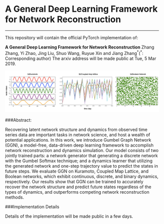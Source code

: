 # A General Deep Learning Framework for Network Reconstruction
<hr/>

This repository will contain the official PyTorch implementation of:


**A General Deep Learning Framework for Network Reconstruction**
Zhang Zhang, Yi Zhao, Jing Liu, Shuo Wang, Ruyue Xin and Jiang Zhang<sup>\*</sup>(<sup>\*</sup>: Corresponding author)
The arxiv address will be made public at Tue, 5 Mar 2019.

<img src="./img/threekindofsys.png" width="800px" alt="">

<br/>

###Abstract: 

Recovering latent network structure and dynamics from observed time series data are important tasks in network science, and host a wealth of potential applications. In this work, we introduce Gumbel Graph Network (GGN), a model-free, data-driven deep learning framework to accomplish network reconstruction and dynamics simulation. Our model consists of two jointly trained parts: a network generator that generating a discrete network with the Gumbel Softmax technique; and a dynamics learner that utilizing the generated network and one-step trajectory value to predict the states in future steps. We evaluate GGN on Kuramoto, Coupled Map Lattice, and Boolean networks, which exhibit continuous, discrete, and binary dynamics, respectively. Our results show that GGN can be trained to accurately recover the network structure and predict future states regardless of the types of dynamics, and outperforms competing network reconstruction methods.

###Implementation Details

Details of the implementation will be made public in a few days.